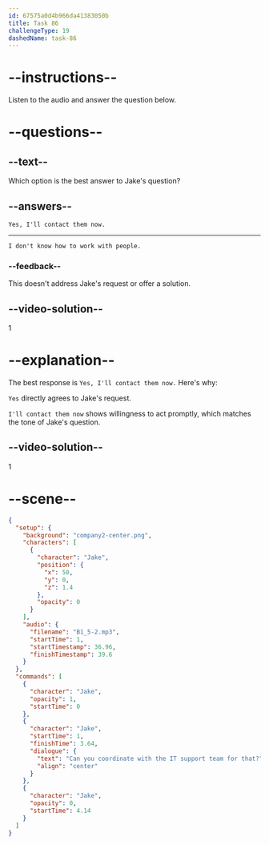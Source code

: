 ```yaml
---
id: 67575a0d4b966da41383050b
title: Task 86
challengeType: 19
dashedName: task-86
---
```

<!-- (Audio) Can you coordinate with the IT support team for that? -->

<!-- SPEAKING -->

# --instructions--

Listen to the audio and answer the question below.

# --questions--

## --text--

Which option is the best answer to Jake's question?

## --answers--

`Yes, I'll contact them now.`

---

`I don't know how to work with people.`

### --feedback--

This doesn't address Jake's request or offer a solution.

## --video-solution--

1

# --explanation--

The best response is `Yes, I'll contact them now.` Here's why:

`Yes` directly agrees to Jake's request.  

`I'll contact them now` shows willingness to act promptly, which matches the tone of Jake's question.

## --video-solution--

1

# --scene--

```json
{
  "setup": {
    "background": "company2-center.png",
    "characters": [
      {
        "character": "Jake",
        "position": {
          "x": 50,
          "y": 0,
          "z": 1.4
        },
        "opacity": 0
      }
    ],
    "audio": {
      "filename": "B1_5-2.mp3",
      "startTime": 1,
      "startTimestamp": 36.96,
      "finishTimestamp": 39.6
    }
  },
  "commands": [
    {
      "character": "Jake",
      "opacity": 1,
      "startTime": 0
    },
    {
      "character": "Jake",
      "startTime": 1,
      "finishTime": 3.64,
      "dialogue": {
        "text": "Can you coordinate with the IT support team for that?",
        "align": "center"
      }
    },
    {
      "character": "Jake",
      "opacity": 0,
      "startTime": 4.14
    }
  ]
}
```
